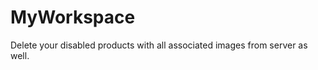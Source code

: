 MyWorkspace
===========

Delete your disabled products with all associated images from server as well.
